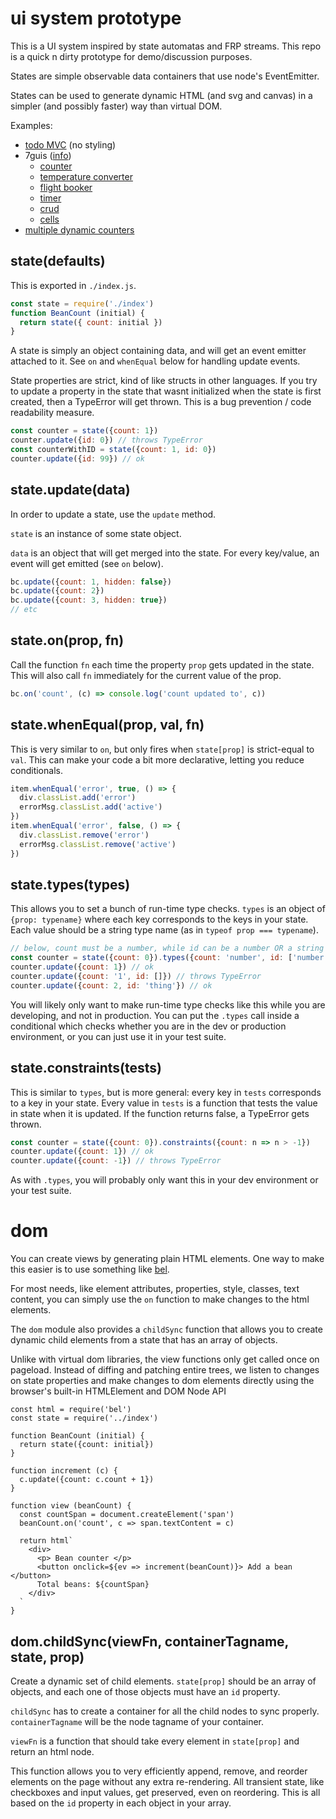 
# ui system prototype

This is a UI system inspired by state automatas and FRP streams. This repo is a quick n dirty prototype for demo/discussion purposes.

States are simple observable data containers that use node's EventEmitter.

States can be used to generate dynamic HTML (and svg and canvas) in a simpler (and possibly faster) way than virtual DOM.

Examples: 
* [todo MVC](/examples/todo.js) (no styling)
* 7guis ([info](https://github.com/eugenkiss/7guis/wiki))
   * [counter](/examples/7guis/counter.js)
   * [temperature converter](/examples/7guis/temperature-converter.js)
   * [flight booker](/examples/7guis/flight-booker.js)
   * [timer](/examples/7guis/timer.js)
   * [crud](/examples/7guis/crud.js)
   * [cells](/examples/7guis/cells.js)
* [multiple dynamic counters](/examples/counter-many.js)

## state(defaults)

This is exported in `./index.js`.

```js
const state = require('./index')
function BeanCount (initial) {
  return state({ count: initial })
}
```

A state is simply an object containing data, and will get an event emitter attached to it. See `on` and `whenEqual` below for handling update events.

State properties are strict, kind of like structs in other languages. If you try to update a property in the state that wasnt initialized when the state is first created, then a TypeError will get thrown. This is a bug prevention / code readability measure.

```js
const counter = state({count: 1})
counter.update({id: 0}) // throws TypeError
const counterWithID = state({count: 1, id: 0})
counter.update({id: 99}) // ok
```

## state.update(data)

In order to update a state, use the `update` method.

`state` is an instance of some state object. 

`data` is an object that will get merged into the state. For every key/value, an event will get emitted (see `on` below).

```js
bc.update({count: 1, hidden: false})
bc.update({count: 2})
bc.update({count: 3, hidden: true})
// etc
```

## state.on(prop, fn)

Call the function `fn` each time the property `prop` gets updated in the state. This will also call `fn` immediately for the current value of the prop.

```js
bc.on('count', (c) => console.log('count updated to', c))
```

## state.whenEqual(prop, val, fn)

This is very similar to `on`, but only fires when `state[prop]` is strict-equal to `val`. This can make your code a bit more declarative, letting you reduce conditionals.

```js
item.whenEqual('error', true, () => {
  div.classList.add('error')
  errorMsg.classList.add('active')
})
item.whenEqual('error', false, () => {
  div.classList.remove('error')
  errorMsg.classList.remove('active')
})
```

## state.types(types)

This allows you to set a bunch of run-time type checks. `types` is an object of `{prop: typename}` where each key corresponds to the keys in your state. Each value should be a string type name (as in `typeof prop === typename`).

```js
// below, count must be a number, while id can be a number OR a string
const counter = state({count: 0}).types({count: 'number', id: ['number', 'string'}})
counter.update({count: 1}) // ok
counter.update({count: '1', id: []}) // throws TypeError
counter.update({count: 2, id: 'thing'}) // ok
```

You will likely only want to make run-time type checks like this while you are developing, and not in production. You can put the `.types` call inside a conditional which checks whether you are in the dev or production environment, or you can just use it in your test suite.

## state.constraints(tests)

This is similar to `types`, but is more general: every key in `tests` corresponds to a key in your state. Every value in `tests` is a function that tests the value in state when it is updated. If the function returns false, a TypeError gets thrown.

```js
const counter = state({count: 0}).constraints({count: n => n > -1})
counter.update({count: 1}) // ok
counter.update({count: -1}) // throws TypeError
```

As with `.types`, you will probably only want this in your dev environment or your test suite.

# dom

You can create views by generating plain HTML elements. One way to make this easier is to use something like [bel](https://github.com/shama/bel).

For most needs, like element attributes, properties, style, classes, text content, you can simply use the `on` function to make changes to the html elements.

The `dom` module also provides a `childSync` function that allows you to create dynamic child elements from a state that has an array of objects.

Unlike with virtual dom libraries, the view functions only get called once on pageload. Instead of diffing and patching entire trees, we listen to changes on state properties and make changes to dom elements directly using the browser's built-in HTMLElement and DOM Node API

```
const html = require('bel')
const state = require('../index')

function BeanCount (initial) {
  return state({count: initial})
}

function increment (c) {
  c.update({count: c.count + 1})
}

function view (beanCount) {
  const countSpan = document.createElement('span')
  beanCount.on('count', c => span.textContent = c)

  return html`
    <div>
      <p> Bean counter </p>
      <button onclick=${ev => increment(beanCount)}> Add a bean </button>
      Total beans: ${countSpan}
    </div>
  `
}
```

## dom.childSync(viewFn, containerTagname, state, prop)

Create a dynamic set of child elements. `state[prop]` should be an array of objects, and each one of those objects must have an `id` property.

`childSync` has to create a container for all the child nodes to sync properly. `containerTagname` will be the node tagname of your container.

`viewFn` is a function that should take every element in `state[prop]` and return an html node.

This function allows you to very efficiently append, remove, and reorder elements on the page without any extra re-rendering. All transient state, like checkboxes and input values, get preserved, even on reordering. This is all based on the `id` property in each object in your array.
